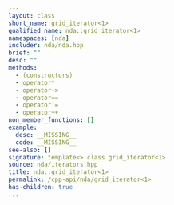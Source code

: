 ```yaml
---
layout: class
short_name: grid_iterator<1>
qualified_name: nda::grid_iterator<1>
namespaces: [nda]
includer: nda/nda.hpp
brief: ""
desc: ""
methods:
  - (constructors)
  - operator*
  - operator->
  - operator==
  - operator!=
  - operator++
non_member_functions: []
example:
  desc: __MISSING__
  code: __MISSING__
see-also: []
signature: template<> class grid_iterator<1>
source: nda/iterators.hpp
title: nda::grid_iterator<1>
permalink: /cpp-api/nda/grid_iterator<1>
has-children: true
...
```



